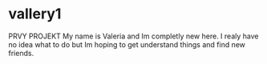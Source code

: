 # vallery1
PRVY PROJEKT
My name is Valeria and Im completly new here. I realy have no idea what to do but Im hoping to get understand things and find new friends. 
